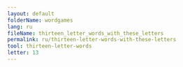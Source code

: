 ```yaml
---
layout: default
folderName: wordgames
lang: ru
fileName: thirteen_letter_words_with_these_letters
permalink: ru/thirteen-letter-words-with-these-letters
tool: thirteen-letter-words
letter: 13
---
```

